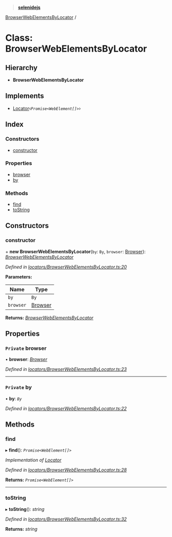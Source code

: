 > **[selenidejs](../README.md)**

[BrowserWebElementsByLocator](browserwebelementsbylocator.md) /

# Class: BrowserWebElementsByLocator

## Hierarchy

* **BrowserWebElementsByLocator**

## Implements

* [Locator](../interfaces/locator.md)‹*`Promise<WebElement[]>`*›

## Index

### Constructors

* [constructor](browserwebelementsbylocator.md#constructor)

### Properties

* [browser](browserwebelementsbylocator.md#private-browser)
* [by](browserwebelementsbylocator.md#private-by)

### Methods

* [find](browserwebelementsbylocator.md#find)
* [toString](browserwebelementsbylocator.md#tostring)

## Constructors

###  constructor

\+ **new BrowserWebElementsByLocator**(`by`: `By`, `browser`: [Browser](browser.md)): *[BrowserWebElementsByLocator](browserwebelementsbylocator.md)*

*Defined in [locators/BrowserWebElementsByLocator.ts:20](https://github.com/knowledgeexpert/selenidejs/blob/master/lib/locators/BrowserWebElementsByLocator.ts#L20)*

**Parameters:**

Name | Type |
------ | ------ |
`by` | `By` |
`browser` | [Browser](browser.md) |

**Returns:** *[BrowserWebElementsByLocator](browserwebelementsbylocator.md)*

## Properties

### `Private` browser

• **browser**: *[Browser](browser.md)*

*Defined in [locators/BrowserWebElementsByLocator.ts:23](https://github.com/knowledgeexpert/selenidejs/blob/master/lib/locators/BrowserWebElementsByLocator.ts#L23)*

___

### `Private` by

• **by**: *`By`*

*Defined in [locators/BrowserWebElementsByLocator.ts:22](https://github.com/knowledgeexpert/selenidejs/blob/master/lib/locators/BrowserWebElementsByLocator.ts#L22)*

## Methods

###  find

▸ **find**(): *`Promise<WebElement[]>`*

*Implementation of [Locator](../interfaces/locator.md)*

*Defined in [locators/BrowserWebElementsByLocator.ts:28](https://github.com/knowledgeexpert/selenidejs/blob/master/lib/locators/BrowserWebElementsByLocator.ts#L28)*

**Returns:** *`Promise<WebElement[]>`*

___

###  toString

▸ **toString**(): *string*

*Defined in [locators/BrowserWebElementsByLocator.ts:32](https://github.com/knowledgeexpert/selenidejs/blob/master/lib/locators/BrowserWebElementsByLocator.ts#L32)*

**Returns:** *string*